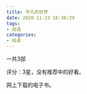 ```yaml
---
title: 平凡的世界
date: 2020-11-23 16:38:29
tags:
- 阅读
categories:
- 阅读
---
```

一共3部

评分：3星，没有推荐中的好看。

网上下载的电子书。